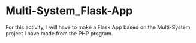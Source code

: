 # Multi-System_Flask-App
For this activity, I will have to make a Flask App based on the Multi-System project I have made from the PHP program. 
